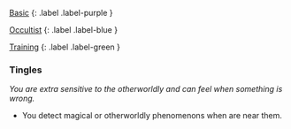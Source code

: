 
[Basic](Game/Progress#Basic)
{: .label .label-purple }

[Occultist](Game/Occultist)
{: .label .label-blue }

[Training](Game/Progress#Training)
{: .label .label-green }
### Tingles
*You are extra sensitive to the otherworldly and can feel when something is wrong.*
* You detect magical or otherworldly phenomenons when are near them.
